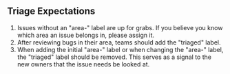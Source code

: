 ## Triage Expectations

1. Issues without an "area-" label are up for grabs. If you believe you know
   which area an issue belongs in, please assign it.
2. After reviewing bugs in their area, teams should add the "triaged" label.
3. When adding the initial "area-" label or when changing the "area-" label, the
   "triaged" label should be removed. This serves as a signal to the new owners
   that the issue needs be looked at.
